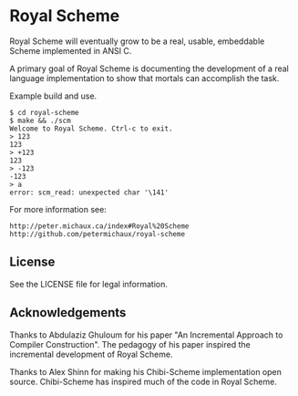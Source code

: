 Royal Scheme
============

Royal Scheme will eventually grow to be a real, usable,
embeddable Scheme implemented in ANSI C.

A primary goal of Royal Scheme is documenting the
development of a real language implementation to show
that mortals can accomplish the task.

Example build and use.

```
$ cd royal-scheme
$ make && ./scm
Welcome to Royal Scheme. Ctrl-c to exit.
> 123
123
> +123
123
> -123
-123
> a
error: scm_read: unexpected char '\141'
```

For more information see:

    http://peter.michaux.ca/index#Royal%20Scheme
    http://github.com/petermichaux/royal-scheme


License
-------

See the LICENSE file for legal information.


Acknowledgements
----------------

Thanks to Abdulaziz Ghuloum for his paper "An Incremental
Approach to Compiler Construction". The pedagogy of his
paper inspired the incremental development of Royal Scheme.

Thanks to Alex Shinn for making his Chibi-Scheme
implementation open source. Chibi-Scheme has inspired
much of the code in Royal Scheme.

